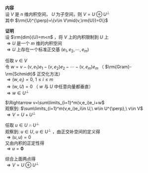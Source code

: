 **内容**  
设 $V$ 是 $n$ 维内积空间， $U$ 为子空间，则 $V=U\oplus U^{\perp}$   
其中 $\rm{U}^{\perp}=\{v\in V\mid(v,\rm{U})=0\}$   
  
**证明**  
设 $\rm{dim}(U)=m<n$ ，将 $V$ 上的内积限制到 $U$ 上  
 $\Rightarrow U$ 是一个 $m$ 维的内积空间  
 $\Rightarrow U$ 上存在一个标准正交基 $(e_1,e_2,\cdots,e_m)$   
  
任取 $v\in V$   
令 $w=v-(v,e_1)e_1-(v,e_2)e_2-\cdots-(v,e_m)e_m$ （ $\rm{Gram}-\rm{Schmidt}$ 正交化方法）  
 $\Rightarrow(w,e_i)=0,\ 1\le i\le m$   
 $\Rightarrow(w,U)=0$ （ $w$ 与 $U$ 中任意向量都垂直）  
 $\Rightarrow w\in U^{\perp}$   
  
 $\Rightarrow v=\sum\limits_{i=1}^m(v,e_i)e_i+w$   
观察到:  $\sum\limits_{i=1}^m(v,e_i)e_i\in U,\ w\in U^{\perp},\ v\in V$   
 $\Rightarrow V=U+ U^{\perp}$   
  
任取 $u\in U\cap U^{\perp}$   
观察到:  $u\in U,\ u\in U^{\perp}$ ，由正交补空间的定义得  
 $\Rightarrow (u,u)=0$   
又由内积的正定性得  
 $\Rightarrow u=\mathbf0$   
  
综合上面两点得  
 $\Rightarrow V=U\oplus U^{\perp}$   
